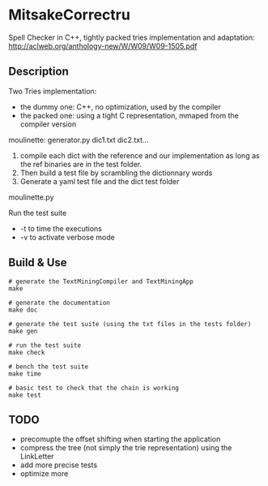 MitsakeCorrectru
================

Spell Checker in C++,
tightly packed tries implementation and adaptation:
    http://aclweb.org/anthology-new/W/W09/W09-1505.pdf

Description
-----------

Two Tries implementation:
  * the dummy one: C++, no optimization, used by the compiler
  * the packed one: using a tight C representation,
                    mmaped from the compiler version

moulinette:
  generator.py dic1.txt dic2.txt...

1. compile each dict with the reference and our implementation as long as the
  ref binaries are in the test folder.
2. Then build a test file by scrambling the dictionnary words
3. Generate a yaml test file and the dict test folder

  moulinette.py

Run the test suite

* -t to time the executions
* -v to activate verbose mode

Build & Use
-----------

    # generate the TextMiningCompiler and TextMiningApp
    make

    # generate the documentation
    make doc

    # generate the test suite (using the txt files in the tests folder)
    make gen

    # run the test suite
    make check

    # bench the test suite
    make time

    # basic test to check that the chain is working
    make test

TODO
----

* precomupte the offset shifting when starting the application
* compress the tree (not simply the trie representation) using the LinkLetter
* add more precise tests
* optimize more

